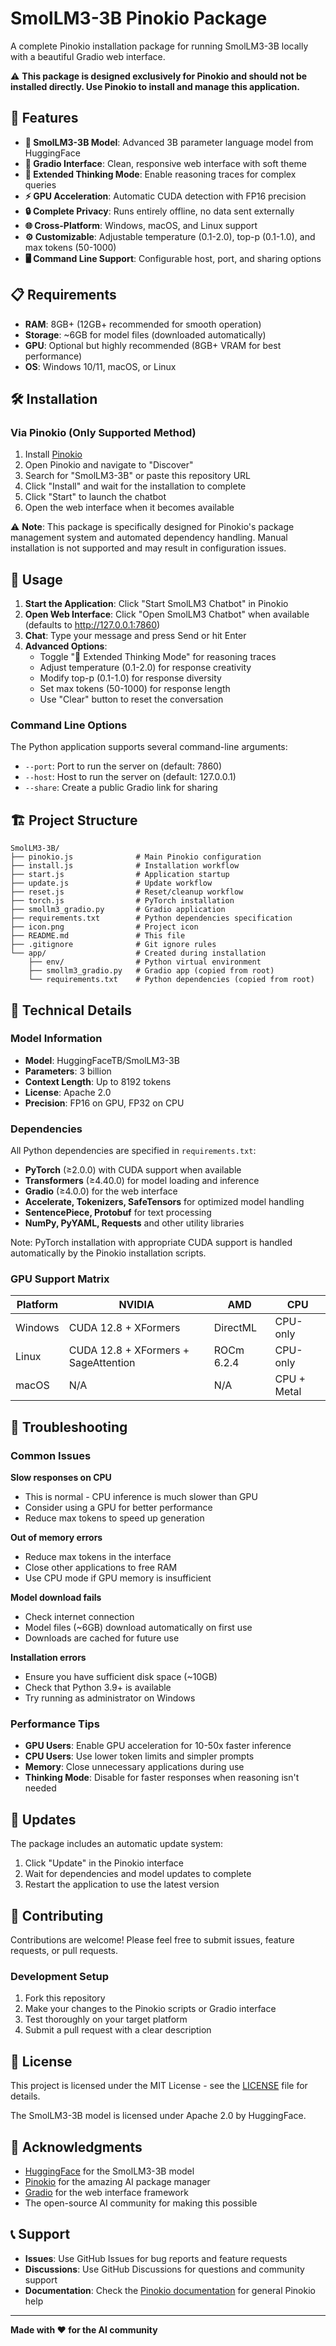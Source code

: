 # SmolLM3-3B Pinokio Package

A complete Pinokio installation package for running SmolLM3-3B locally with a beautiful Gradio web interface.

⚠️ **This package is designed exclusively for Pinokio and should not be installed directly. Use Pinokio to install and manage this application.**

## 🚀 Features

- **🤖 SmolLM3-3B Model**: Advanced 3B parameter language model from HuggingFace
- **💬 Gradio Interface**: Clean, responsive web interface with soft theme
- **🧠 Extended Thinking Mode**: Enable reasoning traces for complex queries
- **⚡ GPU Acceleration**: Automatic CUDA detection with FP16 precision
- **🔒 Complete Privacy**: Runs entirely offline, no data sent externally
- **🌐 Cross-Platform**: Windows, macOS, and Linux support
- **⚙️ Customizable**: Adjustable temperature (0.1-2.0), top-p (0.1-1.0), and max tokens (50-1000)
- **🖥️ Command Line Support**: Configurable host, port, and sharing options

## 📋 Requirements

- **RAM**: 8GB+ (12GB+ recommended for smooth operation)
- **Storage**: ~6GB for model files (downloaded automatically)
- **GPU**: Optional but highly recommended (8GB+ VRAM for best performance)
- **OS**: Windows 10/11, macOS, or Linux

## 🛠️ Installation

### Via Pinokio (Only Supported Method)

1. Install [Pinokio](https://pinokio.computer/)
2. Open Pinokio and navigate to "Discover"
3. Search for "SmolLM3-3B" or paste this repository URL
4. Click "Install" and wait for the installation to complete
5. Click "Start" to launch the chatbot
6. Open the web interface when it becomes available

⚠️ **Note**: This package is specifically designed for Pinokio's package management system and automated dependency handling. Manual installation is not supported and may result in configuration issues.

## 🎯 Usage

1. **Start the Application**: Click "Start SmolLM3 Chatbot" in Pinokio
2. **Open Web Interface**: Click "Open SmolLM3 Chatbot" when available (defaults to http://127.0.0.1:7860)
3. **Chat**: Type your message and press Send or hit Enter
4. **Advanced Options**:
   - Toggle "🧠 Extended Thinking Mode" for reasoning traces
   - Adjust temperature (0.1-2.0) for response creativity
   - Modify top-p (0.1-1.0) for response diversity
   - Set max tokens (50-1000) for response length
   - Use "Clear" button to reset the conversation

### Command Line Options

The Python application supports several command-line arguments:
- `--port`: Port to run the server on (default: 7860)
- `--host`: Host to run the server on (default: 127.0.0.1)
- `--share`: Create a public Gradio link for sharing

## 🏗️ Project Structure

```
SmolLM3-3B/
├── pinokio.js              # Main Pinokio configuration
├── install.js              # Installation workflow
├── start.js                # Application startup
├── update.js               # Update workflow
├── reset.js                # Reset/cleanup workflow
├── torch.js                # PyTorch installation
├── smollm3_gradio.py       # Gradio application
├── requirements.txt        # Python dependencies specification
├── icon.png                # Project icon
├── README.md               # This file
├── .gitignore              # Git ignore rules
└── app/                    # Created during installation
    ├── env/                # Python virtual environment
    ├── smollm3_gradio.py   # Gradio app (copied from root)
    └── requirements.txt    # Python dependencies (copied from root)
```

## 🔧 Technical Details

### Model Information
- **Model**: HuggingFaceTB/SmolLM3-3B
- **Parameters**: 3 billion
- **Context Length**: Up to 8192 tokens
- **License**: Apache 2.0
- **Precision**: FP16 on GPU, FP32 on CPU

### Dependencies
All Python dependencies are specified in `requirements.txt`:
- **PyTorch** (≥2.0.0) with CUDA support when available
- **Transformers** (≥4.40.0) for model loading and inference
- **Gradio** (≥4.0.0) for the web interface
- **Accelerate, Tokenizers, SafeTensors** for optimized model handling
- **SentencePiece, Protobuf** for text processing
- **NumPy, PyYAML, Requests** and other utility libraries

Note: PyTorch installation with appropriate CUDA support is handled automatically by the Pinokio installation scripts.

### GPU Support Matrix

| Platform | NVIDIA | AMD | CPU |
|----------|--------|-----|-----|
| Windows | CUDA 12.8 + XFormers | DirectML | CPU-only |
| Linux | CUDA 12.8 + XFormers + SageAttention | ROCm 6.2.4 | CPU-only |
| macOS | N/A | N/A | CPU + Metal |

## 🚨 Troubleshooting

### Common Issues

**Slow responses on CPU**
- This is normal - CPU inference is much slower than GPU
- Consider using a GPU for better performance
- Reduce max tokens to speed up generation

**Out of memory errors**
- Reduce max tokens in the interface
- Close other applications to free RAM
- Use CPU mode if GPU memory is insufficient

**Model download fails**
- Check internet connection
- Model files (~6GB) download automatically on first use
- Downloads are cached for future use

**Installation errors**
- Ensure you have sufficient disk space (~10GB)
- Check that Python 3.9+ is available
- Try running as administrator on Windows

### Performance Tips

- **GPU Users**: Enable GPU acceleration for 10-50x faster inference
- **CPU Users**: Use lower token limits and simpler prompts
- **Memory**: Close unnecessary applications during use
- **Thinking Mode**: Disable for faster responses when reasoning isn't needed

## 🔄 Updates

The package includes an automatic update system:

1. Click "Update" in the Pinokio interface
2. Wait for dependencies and model updates to complete
3. Restart the application to use the latest version

## 🤝 Contributing

Contributions are welcome! Please feel free to submit issues, feature requests, or pull requests.

### Development Setup

1. Fork this repository
2. Make your changes to the Pinokio scripts or Gradio interface
3. Test thoroughly on your target platform
4. Submit a pull request with a clear description

## 📄 License

This project is licensed under the MIT License - see the [LICENSE](LICENSE) file for details.

The SmolLM3-3B model is licensed under Apache 2.0 by HuggingFace.

## 🙏 Acknowledgments

- [HuggingFace](https://huggingface.co/) for the SmolLM3-3B model
- [Pinokio](https://pinokio.computer/) for the amazing AI package manager
- [Gradio](https://gradio.app/) for the web interface framework
- The open-source AI community for making this possible

## 📞 Support

- **Issues**: Use GitHub Issues for bug reports and feature requests
- **Discussions**: Use GitHub Discussions for questions and community support
- **Documentation**: Check the [Pinokio documentation](https://docs.pinokio.computer/) for general Pinokio help

---

**Made with ❤️ for the AI community**